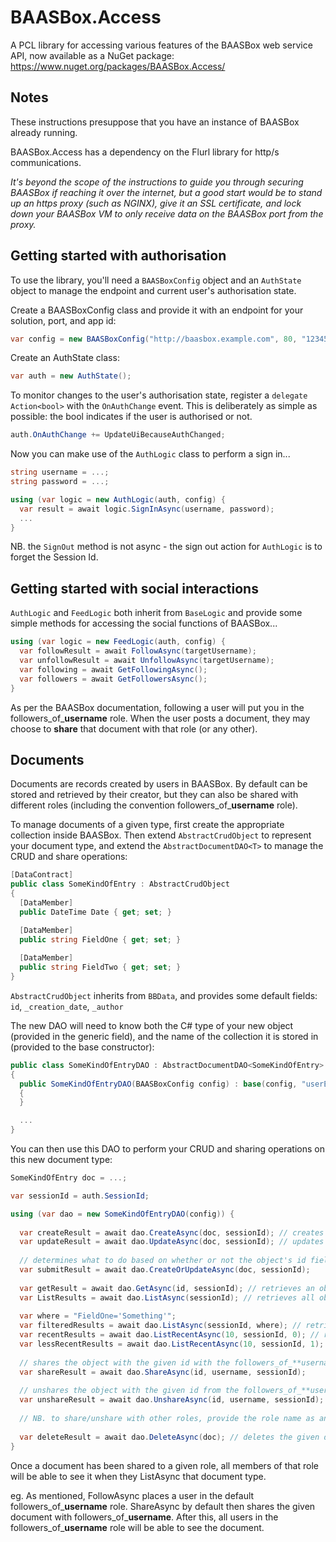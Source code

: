 # BAASBox.Access
A PCL library for accessing various features of the BAASBox web service API, now available as a NuGet package:
https://www.nuget.org/packages/BAASBox.Access/

## Notes
These instructions presuppose that you have an instance of BAASBox already running.

BAASBox.Access has a dependency on the Flurl library for http/s communications.

*It's beyond the scope of the instructions to guide you through securing BAASBox if reaching it over the internet, but a good start would be to stand up an https proxy (such as NGINX), give it an SSL certificate, and lock down your BAASBox VM to only receive data on the BAASBox port from the proxy.*

## Getting started with authorisation

To use the library, you'll need a `BAASBoxConfig` object and an `AuthState` object to manage the endpoint and current user's authorisation state.

Create a BAASBoxConfig class and provide it with an endpoint for your solution, port, and app id:

```csharp
var config = new BAASBoxConfig("http://baasbox.example.com", 80, "1234567890");
```

Create an AuthState class:

```csharp
var auth = new AuthState();
```

To monitor changes to the user's authorisation state, register a `delegate Action<bool>` with the `OnAuthChange` event. This is deliberately as simple as possible: the bool indicates if the user is authorised or not.

```csharp
auth.OnAuthChange += UpdateUiBecauseAuthChanged;
```

Now you can make use of the `AuthLogic` class to perform a sign in...

```csharp
string username = ...;
string password = ...;

using (var logic = new AuthLogic(auth, config) {
  var result = await logic.SignInAsync(username, password);
  ...
}
```

NB. the `SignOut` method is not async - the sign out action for `AuthLogic` is to forget the Session Id.

## Getting started with social interactions

`AuthLogic` and `FeedLogic` both inherit from `BaseLogic` and provide some simple methods for accessing the social functions of BAASBox...

```csharp
using (var logic = new FeedLogic(auth, config) {
  var followResult = await FollowAsync(targetUsername);
  var unfollowResult = await UnfollowAsync(targetUsername);
  var following = await GetFollowingAsync();
  var followers = await GetFollowersAsync();
}
```

As per the BAASBox documentation, following a user will put you in the followers_of_**username** role. When the user posts a document, they may choose to **share** that document with that role (or any other).

## Documents

Documents are records created by users in BAASBox. By default can be stored and retrieved by their creator, but they can also be shared with different roles (including the convention followers_of_**username** role).

To manage documents of a given type, first create the appropriate collection inside BAASBox. Then extend `AbstractCrudObject` to represent your document type, and extend the `AbstractDocumentDAO<T>` to manage the CRUD and share operations:

```csharp
[DataContract]
public class SomeKindOfEntry : AbstractCrudObject 
{
  [DataMember]
  public DateTime Date { get; set; }

  [DataMember]
  public string FieldOne { get; set; }
  
  [DataMember]
  public string FieldTwo { get; set; }
}
```

`AbstractCrudObject` inherits from `BBData`, and provides some default fields: `id`, `_creation_date`, `_author`

The new DAO will need to know both the C# type of your new object (provided in the generic field), and the name of the collection it is stored in (provided to the base constructor):

```csharp
public class SomeKindOfEntryDAO : AbstractDocumentDAO<SomeKindOfEntry>
{
  public SomeKindOfEntryDAO(BAASBoxConfig config) : base(config, "userEntries")
  {
  }

  ...
}
```

You can then use this DAO to perform your CRUD and sharing operations on this new document type:

```csharp
SomeKindOfEntry doc = ...;

var sessionId = auth.SessionId;

using (var dao = new SomeKindOfEntryDAO(config)) {
  
  var createResult = await dao.CreateAsync(doc, sessionId); // creates a new document in BAASBox
  var updateResult = await dao.UpdateAsync(doc, sessionId); // updates the existing document in BAASBox
  
  // determines what to do based on whether or not the object's id field is currently null
  var submitResult = await dao.CreateOrUpdateAsync(doc, sessionId); 
  
  var getResult = await dao.GetAsync(id, sessionId); // retrieves an object by id
  var ListResults = await dao.ListAsync(sessionId); // retrieves all objects of this DAO's type
  
  var where = "FieldOne='Something'";
  var filteredResults = await dao.ListAsync(sessionId, where); // retrives all objects filtered by the where clause
  var recentResults = await dao.ListRecentAsync(10, sessionId, 0); // retrieves the most recent 10 objects
  var lessRecentResults = await dao.ListRecentAsync(10, sessionId, 1); // retrieves the 11th-20th recent objects
  
  // shares the object with the given id with the followers_of_**username** role
  var shareResult = await dao.ShareAsync(id, username, sessionId);
  
  // unshares the object with the given id from the followers_of_**username** role
  var unshareResult = await dao.UnshareAsync(id, username, sessionId);
  
  // NB. to share/unshare with other roles, provide the role name as an additional optional parameter
  
  var deleteResult = await dao.DeleteAsync(doc); // deletes the given document
}
```

Once a document has been shared to a given role, all members of that role will be able to see it when they ListAsync that document type.

eg. As mentioned, FollowAsync places a user in the default followers_of_**username** role. ShareAsync by default then shares the given document with followers_of_**username**. After this, all users in the followers_of_**username** role will be able to see the document.
